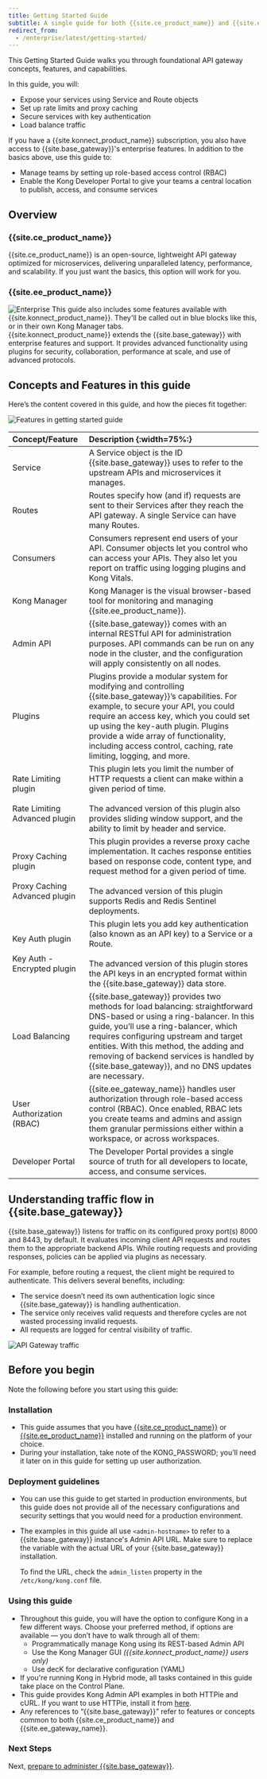 ```yaml
---
title: Getting Started Guide
subtitle: A single guide for both {{site.ce_product_name}} and {{site.ee_product_name}}
redirect_from:
  - /enterprise/latest/getting-started/
---
```

This Getting Started Guide walks you through foundational API gateway concepts,
features, and capabilities.

In this guide, you will:
* Expose your services using Service and Route objects
* Set up rate limits and proxy caching
* Secure services with key authentication
* Load balance traffic

If you have a {{site.konnect_product_name}} subscription, you also have access
to {{site.base_gateway}}'s enterprise features. In addition to the basics above,
use this guide to:
* Manage teams by setting up role-based access control (RBAC)
* Enable the Kong Developer Portal to give your teams a central location to
publish, access, and consume services

## Overview

### {{site.ce_product_name}}
{{site.ce_product_name}} is an open-source, lightweight API gateway optimized
for microservices, delivering unparalleled latency, performance, and scalability.
 If you just want the basics, this option will work for you.

### {{site.ee_product_name}}
<div class="alert alert-ee">
<img class="no-image-expand" src="/assets/images/icons/icn-enterprise-grey.svg" alt="Enterprise" />
This guide also includes some features available with {{site.konnect_product_name}}.
They'll be called out in blue blocks like this, or in their own Kong Manager
tabs.
</div>
{{site.konnect_product_name}} extends the {{site.base_gateway}} with enterprise
features and support. It provides advanced functionality using plugins for
security, collaboration, performance at scale, and use of advanced protocols.

## Concepts and Features in this guide
Here’s the content covered in this guide, and how the pieces fit together:

![Features in getting started guide](/assets/images/docs/getting-started-guide/Kong-GS-overview.png)

| Concept/Feature    | Description {:width=75%:} |
|:------------------ |:--------------------------|
| Service            | A Service object is the ID {{site.base_gateway}} uses to refer to the upstream APIs and microservices it manages.  |
| Routes             | Routes specify how (and if) requests are sent to their Services after they reach the API gateway. A single Service can have many Routes. |
| Consumers          | Consumers represent end users of your API. Consumer objects let you control who can access your APIs. They also let you report on traffic using logging plugins and Kong Vitals.  |
| Kong Manager       | Kong Manager is the visual browser-based tool for monitoring and managing {{site.ee_product_name}}.    |
| Admin API          | {{site.base_gateway}} comes with an internal RESTful API for administration purposes. API commands can be run on any node in the cluster, and the configuration will apply consistently on all nodes.  |
| Plugins            | Plugins provide a modular system for modifying and controlling {{site.base_gateway}}’s capabilities. For example, to secure your API, you could require an access key, which you could set up using the key-auth plugin. Plugins provide a wide array of functionality, including access control, caching, rate limiting, logging, and more.                |
| Rate Limiting plugin <br/><br/> Rate Limiting Advanced plugin | This plugin lets you limit the number of HTTP requests a client can make within a given period of time. <br/><br/> The advanced version of this plugin also provides sliding window support, and the ability to limit by header and service. |
| Proxy Caching plugin <br/><br/> Proxy Caching Advanced plugin | This plugin provides a reverse proxy cache implementation. It caches response entities based on response code, content type, and request method for a given period of time. <br/><br/> The advanced version of this plugin supports Redis and Redis Sentinel deployments. |
| Key Auth plugin <br/><br/> Key Auth - Encrypted plugin | This plugin lets you add key authentication (also known as an API key) to a Service or a Route. <br/><br/> The advanced version of this plugin stores the API keys in an encrypted format within the {{site.base_gateway}} data store. |
| Load Balancing     | {{site.base_gateway}} provides two methods for load balancing: straightforward DNS-based or using a ring-balancer. In this guide, you’ll use a ring-balancer, which requires configuring upstream and target entities. With this method, the adding and removing of backend services is handled by {{site.base_gateway}}, and no DNS updates are necessary. |
| User Authorization (RBAC)  | {{site.ee_gateway_name}} handles user authorization through role-based access control (RBAC). Once enabled, RBAC lets you create teams and admins and assign them granular permissions either within a workspace, or across workspaces. |
| Developer Portal   | The Developer Portal provides a single source of truth for all developers to locate, access, and consume services.  |


## Understanding traffic flow in {{site.base_gateway}}
{{site.base_gateway}} listens for traffic on its configured proxy port(s) 8000
and 8443, by default. It evaluates incoming client API requests and routes them
to the appropriate backend APIs. While routing requests and providing responses,
policies can be applied via plugins as necessary.  

For example, before routing a request, the client might be required to
authenticate. This delivers several benefits, including:

* The service doesn’t need its own authentication logic since
{{site.base_gateway}} is handling authentication.
* The service only receives valid requests and therefore cycles are not wasted
processing invalid requests.
* All requests are logged for central visibility of traffic.

![API Gateway traffic](/assets/images/docs/getting-started-guide/gateway-traffic.png)

## Before you begin
Note the following before you start using this guide:

### Installation
* This guide assumes that you have [{{site.ce_product_name}}](https://konghq.com/install/)
or [{{site.ee_product_name}}](/enterprise/latest/deployment/installation/overview/)
installed and running on the platform of your choice.
* During your installation, take note of the KONG_PASSWORD; you’ll need it
later on in this guide for setting up user authorization.

### Deployment guidelines
* You can use this guide to get started in production environments, but this
guide does not provide all of the necessary configurations and security settings
that you would need for a production environment.
* The examples in this guide all use `<admin-hostname>` to refer to a
{{site.base_gateway}} instance's Admin API URL. Make sure to replace the
variable with the actual URL of your {{site.base_gateway}} installation.

    To find the URL, check the `admin_listen` property in the
    `/etc/kong/kong.conf` file.

### Using this guide
* Throughout this guide, you will have the option to configure Kong in a few
different ways. Choose your preferred method, if options are available —
you don’t have to walk through all of them:
  * Programmatically manage Kong using its REST-based Admin API
  * Use the Kong Manager GUI *({{site.konnect_product_name}} users only)*
  * Use decK for declarative configuration (YAML)
* If you're running Kong in Hybrid mode, all tasks contained in this guide take
place on the Control Plane.
* This guide provides Kong Admin API examples in both HTTPie and cURL. If you
want to use HTTPie, install it from [here](https://httpie.org/).
* Any references to “{{site.base_gateway}}” refer to features or concepts
common to both {{site.ce_product_name}} and {{site.ee_gateway_name}}.

### Next Steps

Next, [prepare to administer {{site.base_gateway}}](/getting-started-guide/{{page.kong_version}}/prepare).
